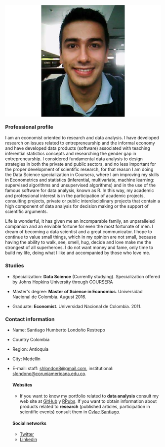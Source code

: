<img src="CV_files/figure-markdown_strict/unnamed-chunk-1-1.png" style="display: block; margin: auto;" />

### Professional profile

I am an economist oriented to research and data analysis. I have
developed research on issues related to entrepreneurship and the
informal economy and have developed data products (software) associated
with teaching inferential statistics concepts and researching the gender
gap in entrepreneurship. I considered fundamental data analysis to
design strategies in both the private and public sectors, and no less
important for the proper development of scientific research, for that
reason I am doing the Data Science specialization in Coursera, where I
am improving my skills in Econometrics and statistics (inferential,
multivariate, machine learning: supervised algorithms and unsupervised
algorithms) and in the use of the famous software for data analysis,
known as R. In this way, my academic and professional interest is in the
participation of academic projects, consulting projects, private or
public interdisciplinary projects that contain a high component of data
analysis for decision making or the support of scientific arguments.

Life is wonderful, it has given me an incomparable family, an
unparalleled companion and an enviable fortune for even the most
fortunate of men. I dream of becoming a data scientist and a great
communicator. I hope to continue to value small things, which in my
opinion are not small, because having the ability to walk, see, smell,
hug, decide and love make me the strongest of all superheroes. I do not
want money and fame, only time to build my life, doing what I like and
accompanied by those who love me.

### Studies

-   Specialization: **Data Science** (Currently studying).
    Specialization offered by Johns Hopkins University through COURSERA

-   Master's degree: **Master of Science in Economics**. Universidad
    Nacional de Colombia. August 2016.

-   Graduate: **Economist**. Universidad Nacional de Colombia. 2011.

### Contact information

-   Name: Santiago Humberto Londoño Restrepo
-   Country Colombia
-   Region: Antioquia
-   City: Medellín
-   E-mail: staff: <shlondon8@gmail.com>, institutional:
    <slondono@coruniamericana.edu.co>.

    #### Websites

    -   If you want to know my portfolio related to **data analysis**
        consult my web site at [GitHub](https://github.com/shlondon) y
        [RPubs](http://rpubs.com/Sahlre). If you want to obtain
        information about products related to **research** (published
        articles, participation in scientific events) consult them in
        [Cvlac
        Santiago](http://scienti.colciencias.gov.co:8081/cvlac/visualizador/generarCurriculoCv.do?cod_rh=0001405817).

    #### Social networks

    -   [Twitter](https://twitter.com/San_Londono)
    -   [Linkedin](https://co.linkedin.com/in/santiago-humberto-londoño-restrepo-10112b41)
